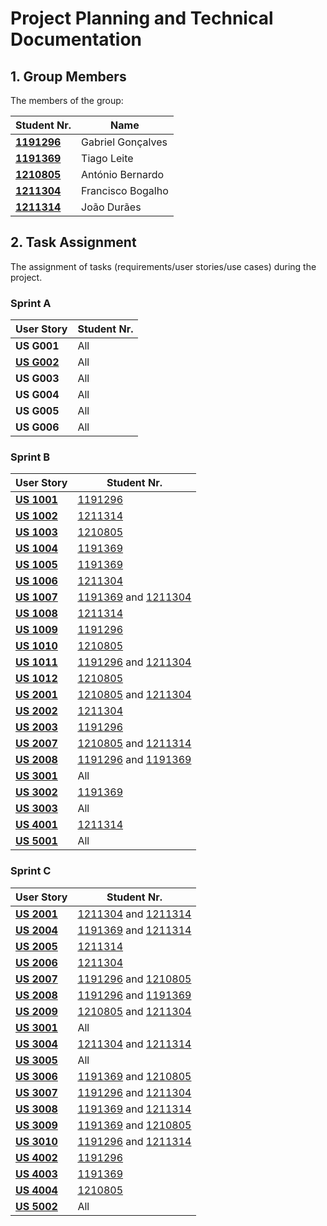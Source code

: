 # Project Planning and Technical Documentation

## 1. Group Members

The members of the group:

| Student Nr.                      | Name              |
|----------------------------------|-------------------|
| **[1191296](1191296/readme.md)** | Gabriel Gonçalves |
| **[1191369](1191369/readme.md)** | Tiago Leite       |
| **[1210805](1210805/readme.md)** | António Bernardo  |
| **[1211304](1211304/readme.md)** | Francisco Bogalho |
| **[1211314](1211314/readme.md)** | João Durães       |

## 2. Task Assignment

The assignment of tasks (requirements/user stories/use cases) during the project.

### Sprint A

| User Story                      | Student Nr. |
|---------------------------------|-------------|
| **US G001**                     | All         |
| **[US G002](Sprint_A/us_g002)** | All         |
| **US G003**                     | All         |
| **US G004**                     | All         |
| **US G005**                     | All         |
| **US G006**                     | All         |

### Sprint B

| User Story                                | Student Nr.                                                   |
|-------------------------------------------|---------------------------------------------------------------|
| **[US 1001](Sprint_B/us_1001/readme.md)** | [1191296](1191296/readme.md)                                  |
| **[US 1002](Sprint_B/us_1002/readme.md)** | [1211314](1211314/readme.md)                                  |
| **[US 1003](Sprint_B/us_1003/readme.md)** | [1210805](1210805/readme.md)                                  |
| **[US 1004](Sprint_B/us_1004/readme.md)** | [1191369](1191369/readme.md)                                  |
| **[US 1005](Sprint_B/us_1005/readme.md)** | [1191369](1191369/readme.md)                                  |
| **[US 1006](Sprint_B/us_1006/readme.md)** | [1211304](1211304/readme.md)                                  |
| **[US 1007](Sprint_B/us_1007/readme.md)** | [1191369](1191369/readme.md) and [1211304](1211304/readme.md) |
| **[US 1008](Sprint_B/us_1008/readme.md)** | [1211314](1211314/readme.md)                                  |
| **[US 1009](Sprint_B/us_1009/readme.md)** | [1191296](1191296/readme.md)                                  |
| **[US 1010](Sprint_B/us_1010/readme.md)** | [1210805](1210805/readme.md)                                  |
| **[US 1011](Sprint_B/us_1011/readme.md)** | [1191296](1191296/readme.md) and [1211304](1211304/readme.md) |
| **[US 1012](Sprint_B/us_1012/readme.md)** | [1210805](1210805/readme.md)                                  |
| **[US 2001](Sprint_B/us_2001/readme.md)** | [1210805](1210805/readme.md) and [1211304](1211304/readme.md) |
| **[US 2002](Sprint_B/us_2002/readme.md)** | [1211304](1211304/readme.md)                                  |
| **[US 2003](Sprint_B/us_2003/readme.md)** | [1191296](1191296/readme.md)                                  |
| **[US 2007](Sprint_B/us_2007/readme.md)** | [1210805](1210805/readme.md) and [1211314](1211314/readme.md) |
| **[US 2008](Sprint_B/us_2008/readme.md)** | [1191296](1191296/readme.md) and [1191369](1191369/readme.md) |
| **[US 3001](Sprint_B/us_3001/readme.md)** | All                                                           |
| **[US 3002](Sprint_B/us_3002/readme.md)** | [1191369](1191369/readme.md)                                  |
| **[US 3003](Sprint_B/us_3003/readme.md)** | All                                                           |
| **[US 4001](Sprint_B/us_4001/readme.md)** | [1211314](1211314/readme.md)                                  |
| **[US 5001](Sprint_B/us_5001)**           | All                                                           |

### Sprint C

| User Story                                | Student Nr.                                                   |
|-------------------------------------------|---------------------------------------------------------------|
| **[US 2001](Sprint_C/us_2004/readme.md)** | [1211304](1211304/readme.md) and [1211314](1211314/readme.md) |
| **[US 2004](Sprint_C/us_2004/readme.md)** | [1191369](1191369/readme.md) and [1211314](1211314/readme.md) |
| **[US 2005](Sprint_C/us_2005/readme.md)** | [1211314](1211314/readme.md)                                  |
| **[US 2006](Sprint_C/us_2006/readme.md)** | [1211304](1211304/readme.md)                                  |
| **[US 2007](Sprint_C/us_2007/readme.md)** | [1191296](1191296/readme.md) and [1210805](1210805/readme.md) |
| **[US 2008](Sprint_C/us_2008/readme.md)** | [1191296](1191296/readme.md) and [1191369](1191369/readme.md) |
| **[US 2009](Sprint_C/us_2009/readme.md)** | [1210805](1210805/readme.md) and [1211304](1211304/readme.md) |
| **[US 3001](Sprint_C/us_3001/readme.md)** | All                                                           |
| **[US 3004](Sprint_C/us_3004/readme.md)** | [1211304](1211304/readme.md) and [1211314](1211314/readme.md) |
| **[US 3005](Sprint_C/us_3005/readme.md)** | All                                                           |
| **[US 3006](Sprint_C/us_3006/readme.md)** | [1191369](1191369/readme.md) and [1210805](1210805/readme.md) |
| **[US 3007](Sprint_C/us_3007/readme.md)** | [1191296](1191296/readme.md) and [1211304](1211304/readme.md) |
| **[US 3008](Sprint_C/us_3008/readme.md)** | [1191369](1191369/readme.md) and [1211314](1211314/readme.md) |
| **[US 3009](Sprint_C/us_3009/readme.md)** | [1191369](1191369/readme.md) and [1210805](1210805/readme.md) |
| **[US 3010](Sprint_C/us_3010/readme.md)** | [1191296](1191296/readme.md) and [1211314](1211314/readme.md) |
| **[US 4002](Sprint_C/us_4002/readme.md)** | [1191296](1191296/readme.md)                                  |
| **[US 4003](Sprint_C/us_4003/readme.md)** | [1191369](1191369/readme.md)                                  |
| **[US 4004](Sprint_C/us_4004/readme.md)** | [1210805](1210805/readme.md)                                  |
| **[US 5002](Sprint_C/us_5002/)**          | All                                                           |
